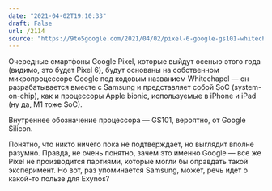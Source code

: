 ```yaml
---
date: "2021-04-02T19:10:33"
draft: False
url: /2114
source: "https://9to5google.com/2021/04/02/pixel-6-google-gs101-whitechapel/"
---
```


Очередные смартфоны Google Pixel, которые выйдут осенью этого года (видимо, это будет Pixel 6), будут основаны на собственном микропроцессоре Google под кодовым названием Whitechapel — он разрабатывается вместе с Samsung и представляет собой SoC (system-on-chip), как и процессоры Apple bionic, используемые в iPhone и iPad (ну да, M1 тоже SoC). 

Внутреннее обозначение процессора — GS101, вероятно, от Google Silicon. 

Понятно, что никто ничего пока не подтверждает, но выглядит вполне разумно. Правда, не очень понятно, зачем это именно Google — все же Pixel не производится партиями, которые могли бы оправдать такой эксперимент. Но вот, раз упоминается Samsung, может, речь идет о какой-то пользе для Exynos?
